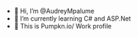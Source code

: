 - 👋 Hi, I’m @AudreyMpalume
- 🌱 I’m currently learning C# and ASP.Net
- 💞️ This is Pumpkn.io/ Work profile

<!---
AudreyMpalume/AudreyMpalume is a ✨ special ✨ repository because its `README.md` (this file) appears on your GitHub profile.
You can click the Preview link to take a look at your changes.
--->
